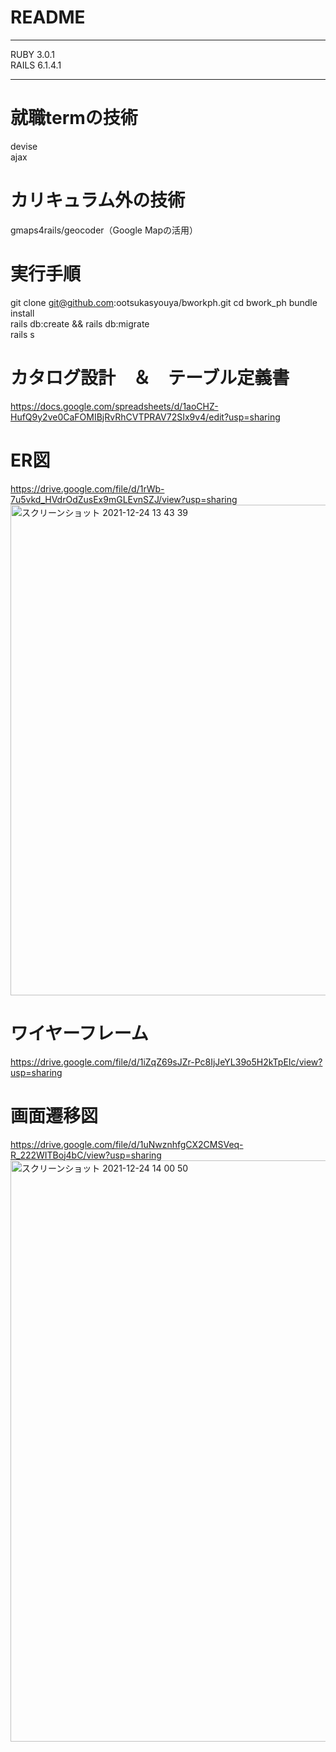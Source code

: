 # README
***
RUBY 3.0.1
<br>
RAILS 6.1.4.1
***
# 就職termの技術  
devise  
ajax  
# カリキュラム外の技術  
gmaps4rails/geocoder（Google Mapの活用）
# 実行手順
git clone git@github.com:ootsukasyouya/bworkph.git
cd bwork_ph 
bundle install  
rails db:create && rails db:migrate  
rails s
# カタログ設計　＆　テーブル定義書
https://docs.google.com/spreadsheets/d/1aoCHZ-HufQ9y2ve0CaFOMIBjRvRhCVTPRAV72SIx9v4/edit?usp=sharing
# ER図
https://drive.google.com/file/d/1rWb-7u5vkd_HVdrOdZusEx9mGLEvnSZJ/view?usp=sharing
<img width="785" alt="スクリーンショット 2021-12-24 13 43 39" src="https://user-images.githubusercontent.com/87816144/147317306-b6450e4c-c519-4361-b383-1895a47fb061.png">







# ワイヤーフレーム
https://drive.google.com/file/d/1iZqZ69sJZr-Pc8IjJeYL39o5H2kTpEIc/view?usp=sharing
# 画面遷移図
https://drive.google.com/file/d/1uNwznhfgCX2CMSVeq-R_222WITBoj4bC/view?usp=sharing
<img width="930" alt="スクリーンショット 2021-12-24 14 00 50" src="https://user-images.githubusercontent.com/87816144/147318496-03a4498a-b468-47dc-b165-1587afeea3f7.png">

